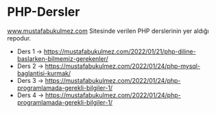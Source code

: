 # PHP-Dersler
www.mustafabukulmez.com Sitesinde verilen PHP derslerinin yer aldığı repodur.

* Ders 1 -> https://mustafabukulmez.com/2022/01/21/php-diline-baslarken-bilmemiz-gerekenler/
* Ders 2 -> https://mustafabukulmez.com/2022/01/24/php-mysql-baglantisi-kurmak/
* Ders 3 -> https://mustafabukulmez.com/2022/01/24/php-programlamada-gerekli-bilgiler-1/
* Ders 4 -> https://mustafabukulmez.com/2022/01/24/php-programlamada-gerekli-bilgiler-1/
